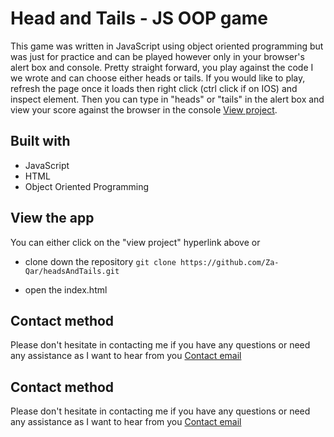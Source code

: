 # Head and Tails - JS OOP game
This game was written in JavaScript using object oriented programming but was just for practice and can be played however only in your browser's alert box and console. Pretty straight forward, you play against the code I we wrote and can choose either heads or tails. 
If you would like to play, refresh the page once it loads then right click (ctrl click if on IOS) and inspect element. Then you can type in "heads" or "tails" in the alert box and view your score against the browser in the console [View project](https://heads-and-tails.netlify.app).

## Built with

* JavaScript
* HTML
* Object Oriented Programming

## View the app

You can either click on the "view project" hyperlink above or 

* clone down the repository
`git clone https://github.com/Za-Qar/headsAndTails.git`


* open the index.html

## Contact method

Please don't hesitate in contacting me if you have any questions or need any assistance as I want to hear from you
[Contact email](mailto:za.qa@outlook.com?subject=[GitHub]%20heads%20and%20tails)


## Contact method

Please don't hesitate in contacting me if you have any questions or need any assistance as I want to hear from you
[Contact email](mailto:za.qa@outlook.com?subject=[GitHub]%20OOP20%Game%20Shooty)
